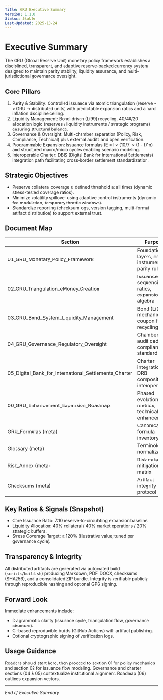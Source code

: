 ```yaml
---
Title: GRU Executive Summary
Version: 1.1.0
Status: Stable
Last-Updated: 2025-10-24
---
```


# Executive Summary

The GRU (Global Reserve Unit) monetary policy framework establishes a disciplined, transparent, and adaptive reserve-backed currency system designed to maintain parity stability, liquidity assurance, and multi-jurisdictional governance oversight.

## Core Pillars
1. Parity & Stability: Controlled issuance via atomic triangulation (reserve -> GRU -> distributed units) with predictable expansion ratios and a hard inflation discipline ceiling.
2. Liquidity Management: Bond-driven (Li99) recycling, 40/40/20 allocation logic (reserves / liquidity instruments / strategic programs) ensuring structural balance.
3. Governance & Oversight: Multi-chamber separation (Policy, Risk, Compliance, Technical) plus external audits and open verification.
4. Programmable Expansion: Issuance formulas (E = I × (10/7) × (1 - f)^n) and structured macro/micro cycles enabling scenario modeling.
5. Interoperable Charter: DBIS (Digital Bank for International Settlements) integration path facilitating cross-border settlement standardization.

## Strategic Objectives
- Preserve collateral coverage ≥ defined threshold at all times (dynamic stress-tested coverage ratios).
- Minimize volatility spillover using adaptive control instruments (dynamic fee modulation, temporary throttle windows).
- Standardize reporting (checksum logs, version tagging, multi-format artifact distribution) to support external trust.

## Document Map
| Section | Purpose |
|---------|---------|
| 01_GRU_Monetary_Policy_Framework | Foundational layers, control instruments, parity rules |
| 02_GRU_Triangulation_eMoney_Creation | Issuance sequencing, ratios, expansion algebra |
| 03_GRU_Bond_System_Liquidity_Management | Bond (Li99) mechanics, coupon flow, recycling |
| 04_GRU_Governance_Regulatory_Oversight | Chambers, audit cadence, compliance standards |
| 05_Digital_Bank_for_International_Settlements_Charter | Charter integration, DRB composition, interoperability |
| 06_GRU_Enhancement_Expansion_Roadmap | Phased evolution, metrics, technical enhancements |
| GRU_Formulas (meta) | Canonical formula inventory |
| Glossary (meta) | Terminology normalization |
| Risk_Annex (meta) | Risk catalog & mitigation matrix |
| Checksums (meta) | Artifact integrity protocol |

## Key Ratios & Signals (Snapshot)
- Core Issuance Ratio: 7:10 reserve-to-circulating expansion baseline.
- Liquidity Allocation: 40% collateral / 40% market operations / 20% strategic buffers.
- Stress Coverage Target: ≥ 120% (illustrative value; tuned per governance cycle).

## Transparency & Integrity
All distributed artifacts are generated via automated build (`scripts/build.sh`) producing Markdown, PDF, DOCX, checksums (SHA256), and a consolidated ZIP bundle. Integrity is verifiable publicly through reproducible hashing and optional GPG signing.

## Forward Look
Immediate enhancements include:
- Diagrammatic clarity (issuance cycle, triangulation flow, governance structure).
- CI-based reproducible builds (GitHub Actions) with artifact publishing.
- Optional cryptographic signing of verification logs.

## Usage Guidance
Readers should start here, then proceed to section 01 for policy mechanics and section 02 for issuance flow modeling. Governance and charter sections (04 & 05) contextualize institutional alignment. Roadmap (06) outlines expansion vectors.

---
*End of Executive Summary*
